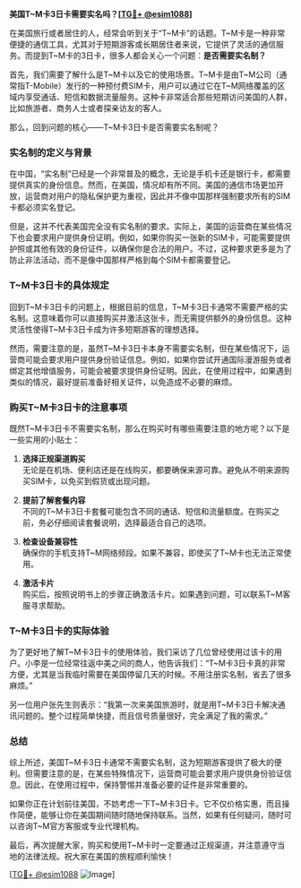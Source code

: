 **美国T~M卡3日卡需要实名吗？[[TG💪+ @esim1088](https://t.me/s/esim1088)]**

在美国旅行或者居住的人，经常会听到关于“T~M卡”的话题。T~M卡是一种非常便捷的通信工具，尤其对于短期游客或长期居住者来说，它提供了灵活的通信服务。而提到T~M卡的3日卡，很多人都会关心一个问题：**是否需要实名制？**

首先，我们需要了解什么是T~M卡以及它的使用场景。T~M卡是由T~M公司（通常指T-Mobile）发行的一种预付费SIM卡，用户可以通过它在T~M网络覆盖的区域内享受通话、短信和数据流量服务。这种卡非常适合那些短期访问美国的人群，比如旅游者、商务人士或者探亲访友的客人。

那么，回到问题的核心——T~M卡3日卡是否需要实名制呢？

### 实名制的定义与背景

在中国，“实名制”已经是一个非常普及的概念，无论是手机卡还是银行卡，都需要提供真实的身份信息。然而，在美国，情况却有所不同。美国的通信市场更加开放，运营商对用户的隐私保护更为重视，因此并不像中国那样强制要求所有的SIM卡都必须实名登记。

但是，这并不代表美国完全没有实名制的要求。实际上，美国的运营商在某些情况下也会要求用户提供身份证明。例如，如果你购买一张新的SIM卡，可能需要提供护照或其他有效的身份证件，以确保你是合法的用户。不过，这种要求更多是为了防止非法活动，而不是像中国那样严格到每个SIM卡都需要登记。

### T~M卡3日卡的具体规定

回到T~M卡3日卡的问题上，根据目前的信息，T~M卡3日卡通常不需要严格的实名制。这意味着你可以直接购买并激活这张卡，而无需提供额外的身份信息。这种灵活性使得T~M卡3日卡成为许多短期游客的理想选择。

然而，需要注意的是，虽然T~M卡3日卡本身不需要实名制，但在某些情况下，运营商可能会要求用户提供身份验证信息。例如，如果你尝试开通国际漫游服务或者绑定其他增值服务，可能会被要求提供身份证明。因此，在使用过程中，如果遇到类似的情况，最好提前准备好相关证件，以免造成不必要的麻烦。

### 购买T~M卡3日卡的注意事项

既然T~M卡3日卡不需要实名制，那么在购买时有哪些需要注意的地方呢？以下是一些实用的小贴士：

1. **选择正规渠道购买**  
   无论是在机场、便利店还是在线购买，都要确保来源可靠。避免从不明来源购买SIM卡，以免买到假货或出现问题。

2. **提前了解套餐内容**  
   不同的T~M卡3日卡套餐可能包含不同的通话、短信和流量额度。在购买之前，务必仔细阅读套餐说明，选择最适合自己的选项。

3. **检查设备兼容性**  
   确保你的手机支持T~M网络频段。如果不兼容，即使买了T~M卡也无法正常使用。

4. **激活卡片**  
   购买后，按照说明书上的步骤正确激活卡片。如果遇到问题，可以联系T~M客服寻求帮助。

### T~M卡3日卡的实际体验

为了更好地了解T~M卡3日卡的使用体验，我们采访了几位曾经使用过该卡的用户。小李是一位经常往返中美之间的商人，他告诉我们：“T~M卡3日卡真的非常方便，尤其是当我临时需要在美国停留几天的时候。不用注册实名制，省去了很多麻烦。”

另一位用户张先生则表示：“我第一次来美国旅游时，就是用T~M卡3日卡解决通讯问题的。整个过程简单快捷，而且信号质量很好，完全满足了我的需求。”

### 总结

综上所述，美国T~M卡3日卡通常不需要实名制，这为短期游客提供了极大的便利。但需要注意的是，在某些特殊情况下，运营商可能会要求用户提供身份验证信息。因此，在使用过程中，保持警惕并准备必要的证件是非常重要的。

如果你正在计划前往美国，不妨考虑一下T~M卡3日卡。它不仅价格实惠，而且操作简便，能够让你在美国期间随时随地保持联系。当然，如果有任何疑问，随时可以咨询T~M官方客服或专业代理机构。

最后，再次提醒大家，购买和使用T~M卡时一定要通过正规渠道，并注意遵守当地的法律法规。祝大家在美国的旅程顺利愉快！

[[TG💪+ @esim1088](https://t.me/s/esim1088) ![Image](https://i.postimg.cc/4NQfJmqS/Snipaste-2025-05-13-00-14-12.png)]